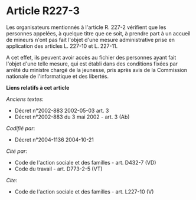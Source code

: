 # Article R227-3

Les organisateurs mentionnés à l'article R. 227-2 vérifient que les personnes appelées, à quelque titre que ce soit, à
prendre part à un accueil de mineurs n'ont pas fait l'objet d'une mesure administrative prise en application des articles L.
227-10 et L. 227-11. 

A cet effet, ils peuvent avoir accès au fichier des personnes ayant fait l'objet d'une telle mesure, qui est établi dans des
conditions fixées par arrêté du ministre chargé de la jeunesse, pris après avis de la Commission nationale de l'informatique
et des libertés.

**Liens relatifs à cet article**

_Anciens textes_:

  - Décret n°2002-883 2002-05-03 art. 3
  - Décret n°2002-883 du 3 mai 2002 - art. 3 (Ab)

_Codifié par_:

  - Décret n°2004-1136 2004-10-21

_Cité par_:

  - Code de l'action sociale et des familles - art. D432-7 (VD)
  - Code du travail - art. D773-2-5 (VT)

_Cite_:

  - Code de l'action sociale et des familles - art. L227-10 (V)
